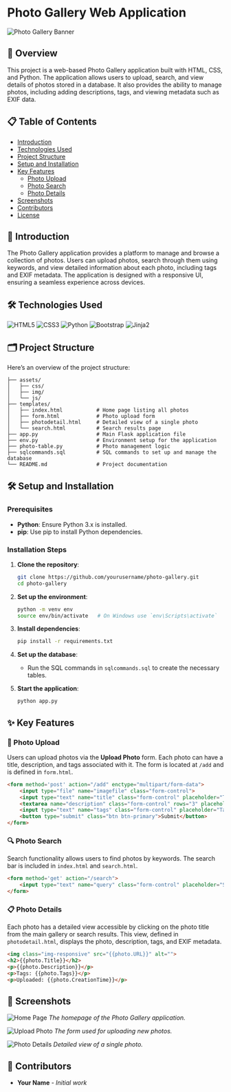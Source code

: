 # Photo Gallery Web Application

![Photo Gallery Banner](https://user-images.githubusercontent.com/yourprofile/photo-gallery-banner.png)

## 🌟 Overview

This project is a web-based Photo Gallery application built with HTML, CSS, and Python. The application allows users to upload, search, and view details of photos stored in a database. It also provides the ability to manage photos, including adding descriptions, tags, and viewing metadata such as EXIF data.

## 📋 Table of Contents

- [Introduction](#introduction)
- [Technologies Used](#technologies-used)
- [Project Structure](#project-structure)
- [Setup and Installation](#setup-and-installation)
- [Key Features](#key-features)
  - [Photo Upload](#photo-upload)
  - [Photo Search](#photo-search)
  - [Photo Details](#photo-details)
- [Screenshots](#screenshots)
- [Contributors](#contributors)
- [License](#license)

## 🚀 Introduction

The Photo Gallery application provides a platform to manage and browse a collection of photos. Users can upload photos, search through them using keywords, and view detailed information about each photo, including tags and EXIF metadata. The application is designed with a responsive UI, ensuring a seamless experience across devices.

## 🛠️ Technologies Used

![HTML5](https://img.shields.io/badge/HTML5-E34F26?style=for-the-badge&logo=html5&logoColor=white)
![CSS3](https://img.shields.io/badge/CSS3-1572B6?style=for-the-badge&logo=css3&logoColor=white)
![Python](https://img.shields.io/badge/Python-3776AB?style=for-the-badge&logo=python&logoColor=white)
![Bootstrap](https://img.shields.io/badge/Bootstrap-563D7C?style=for-the-badge&logo=bootstrap&logoColor=white)
![Jinja2](https://img.shields.io/badge/Jinja2-B41717?style=for-the-badge&logo=jinja2&logoColor=white)

## 🗂️ Project Structure

Here’s an overview of the project structure:

```plaintext
├── assets/
│   ├── css/
│   ├── img/
│   └── js/
├── templates/
│   ├── index.html           # Home page listing all photos
│   ├── form.html            # Photo upload form
│   ├── photodetail.html     # Detailed view of a single photo
│   └── search.html          # Search results page
├── app.py                   # Main Flask application file
├── env.py                   # Environment setup for the application
├── photo-table.py           # Photo management logic
├── sqlcommands.sql          # SQL commands to set up and manage the database
└── README.md                # Project documentation
```

## 🛠️ Setup and Installation

### Prerequisites

- **Python**: Ensure Python 3.x is installed.
- **pip**: Use pip to install Python dependencies.

### Installation Steps

1. **Clone the repository**:
   ```bash
   git clone https://github.com/yourusername/photo-gallery.git
   cd photo-gallery
   ```

2. **Set up the environment**:
   ```bash
   python -m venv env
   source env/bin/activate   # On Windows use `env\Scripts\activate`
   ```

3. **Install dependencies**:
   ```bash
   pip install -r requirements.txt
   ```

4. **Set up the database**:
   - Run the SQL commands in `sqlcommands.sql` to create the necessary tables.

5. **Start the application**:
   ```bash
   python app.py
   ```

## ✨ Key Features

### 📸 Photo Upload

Users can upload photos via the **Upload Photo** form. Each photo can have a title, description, and tags associated with it. The form is located at `/add` and is defined in `form.html`.

```html
<form method='post' action="/add" enctype="multipart/form-data">
    <input type="file" name="imagefile" class="form-control">
    <input type="text" name="title" class="form-control" placeholder="Title">
    <textarea name="description" class="form-control" rows="3" placeholder="Description"></textarea>
    <input type="text" name="tags" class="form-control" placeholder="Tags">
    <button type="submit" class="btn btn-primary">Submit</button>
</form>
```

### 🔍 Photo Search

Search functionality allows users to find photos by keywords. The search bar is included in `index.html` and `search.html`.

```html
<form method='get' action="/search">
    <input type="text" name="query" class="form-control" placeholder="Search photos">
</form>
```

### 📋 Photo Details

Each photo has a detailed view accessible by clicking on the photo title from the main gallery or search results. This view, defined in `photodetail.html`, displays the photo, description, tags, and EXIF metadata.

```html
<img class="img-responsive" src="{{photo.URL}}" alt="">
<h2>{{photo.Title}}</h2>
<p>{{photo.Description}}</p>
<p>Tags: {{photo.Tags}}</p>
<p>Uploaded: {{photo.CreationTime}}</p>
```

## 📸 Screenshots

![Home Page](https://user-images.githubusercontent.com/yourprofile/homepage-screenshot.png)
*The homepage of the Photo Gallery application.*

![Upload Photo](https://user-images.githubusercontent.com/yourprofile/upload-screenshot.png)
*The form used for uploading new photos.*

![Photo Details](https://user-images.githubusercontent.com/yourprofile/photo-details-screenshot.png)
*Detailed view of a single photo.*

## 👥 Contributors

- **Your Name** - *Initial work*

